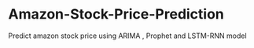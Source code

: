 # Amazon-Stock-Price-Prediction
Predict amazon stock price using ARIMA , Prophet and LSTM-RNN model
